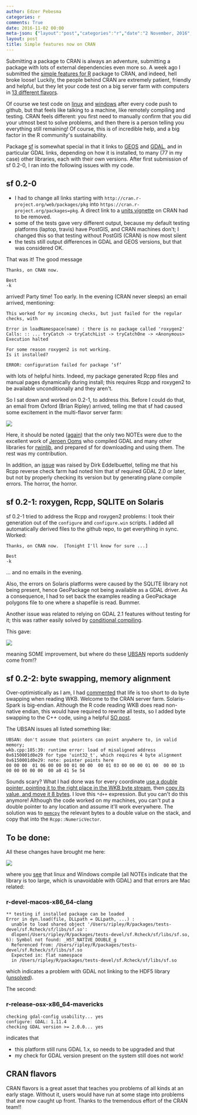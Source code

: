 ```yaml
---
author: Edzer Pebesma
categories: r
comments: True
date: 2016-11-02 00:00
meta-json: {"layout":"post","categories":"r","date":"2 November, 2016","author":"Edzer Pebesma","comments":true,"title":"Simple features now on CRAN"}
layout: post
title: Simple features now on CRAN
---
```


Submitting a package to CRAN is always an adventure, submitting a
package with lots of external dependencies even more so. A week ago I
submitted the [simple features for R](https://github.com/edzer/sfr/)
package to CRAN, and indeed, hell broke loose! Luckily, the people
behind CRAN are extremely patient, friendly and helpful, but they let
your code test on a big server farm with computers in [13 different
flavors](https://cran.r-project.org/web/checks/check_flavors.html).

Of course we test code on [linux](https://travis-ci.org/edzer/sfr)
and [windows](https://ci.appveyor.com/project/edzer/sfr) after every
code push to github, but that feels like talking to a machine,
like remotely compiling and testing.  CRAN feels different: you
first need to manually confirm that you did your utmost best to
solve problems, and then there is a person telling you everything
still remaining! Of course, this is of incredible help, and a big
factor in the R community's sustainability.

Package [sf](https://cran.r-project.org/package=sf) is somewhat
special in that it links to [GEOS](https://trac.osgeo.org/geos/)
and [GDAL](http://www.gdal.org/), and in particular GDAL links,
depending on how it is installed, to many (77 in my case) other
libraries, each with their own versions. After first submission of
sf 0.2-0, I ran into the following issues with my code.

## sf 0.2-0

* I had to change all links starting with `http://cran.r-project.org/web/packages/pkg` into `https://cran.r-project.org/packages=pkg`. A direct link to a [units vignette](https://CRAN.R-project.org/web/packages/units/vignettes/measurement_units_in_R.pdf) on CRAN had to be removed.
* some of the tests gave very different output, because my default testing platforms (laptop, travis) have PostGIS, and CRAN machines don't; I changed this so that testing without PostGIS (CRAN) is now most silent
* the tests still output differences in GDAL and GEOS versions, but that was considered OK.

That was it! The good message

    Thanks, on CRAN now.
    
    Best
    -k

arrived! Party time! Too early. In the evening (CRAN never sleeps) an email arrived,
mentioning:

    This worked for my incoming checks, but just failed for the regular
    checks, with
    
    Error in loadNamespace(name) : there is no package called 'roxygen2'
    Calls: :: ... tryCatch -> tryCatchList -> tryCatchOne -> <Anonymous>
    Execution halted
    
    For some reason roxygen2 is not working.
    Is it installed?
    
    ERROR: configuration failed for package ‘sf’

with lots of helpful hints. Indeed, my package generated Rcpp files
and manual pages dynamically during install; this requires Rcpp
and roxygen2 to be available unconditionally and they aren't.

So I sat down and worked on 0.2-1, to address this. Before I could
do that, an email from Oxford (Brian Ripley) arrived, telling me that
sf had caused some excitement in the multi-flavor server farm:

![](/images/cran_020.png)

Here, it should be noted
([again](http://127.0.0.1:4000/r/2016/09/26/future.html)) that
the only two NOTEs were due to the excellent work of [Jeroen
Ooms](https://github.com/jeroenooms) who compiled GDAL and many
other libraries for [rwinlib](https://github.com/rwinlib),
and prepared sf for downloading and using them. The rest was my
contribution.

In addition, an [issue](https://github.com/edzer/sfr/issues/36)
was raised by Dirk Eddelbuettel, telling me that his Rcpp reverse
check farm had noted him that sf required GDAL 2.0 or later,
but not by properly checking its version but by generating plane
compile errors. The horror, the horror.

## sf 0.2-1: roxygen, Rcpp, SQLITE on Solaris

sf 0.2-1 tried to address the Rcpp and roxygen2 problems: I took
their generation out of the `configure` and `configure.win` scripts.
I added all automatically derived files to the github repo, to get
everything in sync. Worked:

    Thanks, on CRAN now.  [Tonight I'll know for sure ...]
    
    Best
    -k

... and no emails in the evening.

Also, the errors on Solaris platforms were caused by the SQLITE
library not being present, hence GeoPackage not being available
as a GDAL driver. As a consequence, I had to set back the examples
reading a GeoPackage polygons file to one where a shapefile is
read. Bummer.

Another issue was related to relying on GDAL 2.1 features without
testing for it; this was rather easily solved by [conditional
compiling](https://github.com/edzer/sfr/blob/master/src/gdal_geom.cpp#L77-L82).

This gave:

![](/images/cran_021.png)

meaning SOME improvement, but where do these [UBSAN](http://clang.llvm.org/docs/UndefinedBehaviorSanitizer.html) reports suddenly come from!?

## sf 0.2-2: byte swapping, memory alignment

Over-optimistically as I am, I had [commented](https://github.com/edzer/sfr/blob/7c5030f504315fb45600344fdf5290ad770e1188/src/wkb.cpp#L179-L182) that life is too short to do byte swapping when reading WKB. Welcome to the CRAN server farm. Solaris-Spark is big-endian. Although the R code reading WKB does read non-native endian, this would have required to rewrite all tests, so I added byte swapping to the C++ code, using a helpful [SO post](https://stackoverflow.com/questions/105252/how-do-i-convert-between-big-endian-and-little-endian-values-in-c).

The UBSAN issues all listed something like:

    UBSAN: don't assume that pointers can point anywhere to, in valid memory; 
    wkb.cpp:185:39: runtime error: load of misaligned address 0x6150001d0e29 for type 'uint32_t', which requires 4 byte alignment
    0x6150001d0e29: note: pointer points here
    00 00 00  01 06 00 00 00 01 00 00  00 01 03 00 00 00 01 00  00 00 1b 00 00 00 00 00  00 a0 41 5e 54

Sounds scary? What I had done was for every coordinate [use a double pointer, pointing it to the right place in the WKB byte stream](https://github.com/edzer/sfr/blob/7c5030f504315fb45600344fdf5290ad770e1188/src/wkb.cpp#L145), then [copy its value, and move it 8 bytes](https://github.com/edzer/sfr/blob/7c5030f504315fb45600344fdf5290ad770e1188/src/wkb.cpp#L148). I love this `*d++` expression. But you can't do this anymore! Although the code worked on my machines, you can't put a double pointer to any location and assume it'll work everywhere. The solution was to [`memcpy`](https://github.com/edzer/sfr/blob/master/src/wkb.cpp#L178) the relevant bytes to a double value on the stack, and copy that into the `Rcpp::NumericVector`.

## To be done:

All these changes have brought me here:

![](/images/cran_022.png)

where you [see](https://cran.r-project.org/web/checks/check_results_sf.html)
that linux and Windows compile (all NOTEs indicate that the library
is too large, which is unavoidable with GDAL) and that errors are
Mac related:

### r-devel-macos-x86_64-clang

    ** testing if installed package can be loaded
    Error in dyn.load(file, DLLpath = DLLpath, ...) : 
      unable to load shared object '/Users/ripley/R/packages/tests-devel/sf.Rcheck/sf/libs/sf.so':
      dlopen(/Users/ripley/R/packages/tests-devel/sf.Rcheck/sf/libs/sf.so, 6): Symbol not found: _H5T_NATIVE_DOUBLE_g
      Referenced from: /Users/ripley/R/packages/tests-devel/sf.Rcheck/sf/libs/sf.so
      Expected in: flat namespace
      in /Users/ripley/R/packages/tests-devel/sf.Rcheck/sf/libs/sf.so

which indicates a problem with GDAL not linking to the HDF5 library ([unsolved](https://github.com/edzer/sfr/issues/40)). 

The second:

### r-release-osx-x86_64-mavericks

    checking gdal-config usability... yes
    configure: GDAL: 1.11.4
    checking GDAL version >= 2.0.0... yes

indicates that

* this platform still runs GDAL 1.x, so needs to be upgraded and that
* my check for GDAL version present on the system still does not work!

## CRAN flavors

CRAN flavors is a great asset that teaches you problems of all kinds
at an early stage.  Without it, users would have run at some stage
into problems that are now caught up front. Thanks to the tremendous
effort of the CRAN team!!

